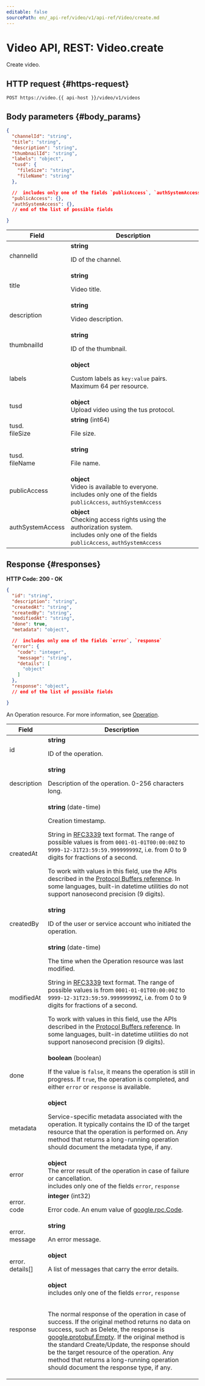 ```yaml
---
editable: false
sourcePath: en/_api-ref/video/v1/api-ref/Video/create.md
---
```


# Video API, REST: Video.create
Create video.
 

 
## HTTP request {#https-request}
```
POST https://video.{{ api-host }}/video/v1/videos
```
 
## Body parameters {#body_params}
 
```json 
{
  "channelId": "string",
  "title": "string",
  "description": "string",
  "thumbnailId": "string",
  "labels": "object",
  "tusd": {
    "fileSize": "string",
    "fileName": "string"
  },

  //  includes only one of the fields `publicAccess`, `authSystemAccess`
  "publicAccess": {},
  "authSystemAccess": {},
  // end of the list of possible fields

}
```

 
Field | Description
--- | ---
channelId | **string**<br><p>ID of the channel.</p> 
title | **string**<br><p>Video title.</p> 
description | **string**<br><p>Video description.</p> 
thumbnailId | **string**<br><p>ID of the thumbnail.</p> 
labels | **object**<br><p>Custom labels as ``key:value`` pairs. Maximum 64 per resource.</p> 
tusd | **object**<br>Upload video using the tus protocol.
tusd.<br>fileSize | **string** (int64)<br><p>File size.</p> 
tusd.<br>fileName | **string**<br><p>File name.</p> 
publicAccess | **object**<br>Video is available to everyone. <br> includes only one of the fields `publicAccess`, `authSystemAccess`<br>
authSystemAccess | **object**<br>Checking access rights using the authorization system. <br> includes only one of the fields `publicAccess`, `authSystemAccess`<br>
 
## Response {#responses}
**HTTP Code: 200 - OK**

```json 
{
  "id": "string",
  "description": "string",
  "createdAt": "string",
  "createdBy": "string",
  "modifiedAt": "string",
  "done": true,
  "metadata": "object",

  //  includes only one of the fields `error`, `response`
  "error": {
    "code": "integer",
    "message": "string",
    "details": [
      "object"
    ]
  },
  "response": "object",
  // end of the list of possible fields

}
```
An Operation resource. For more information, see [Operation](/docs/api-design-guide/concepts/operation).
 
Field | Description
--- | ---
id | **string**<br><p>ID of the operation.</p> 
description | **string**<br><p>Description of the operation. 0-256 characters long.</p> 
createdAt | **string** (date-time)<br><p>Creation timestamp.</p> <p>String in <a href="https://www.ietf.org/rfc/rfc3339.txt">RFC3339</a> text format. The range of possible values is from ``0001-01-01T00:00:00Z`` to ``9999-12-31T23:59:59.999999999Z``, i.e. from 0 to 9 digits for fractions of a second.</p> <p>To work with values in this field, use the APIs described in the <a href="https://developers.google.com/protocol-buffers/docs/reference/overview">Protocol Buffers reference</a>. In some languages, built-in datetime utilities do not support nanosecond precision (9 digits).</p> 
createdBy | **string**<br><p>ID of the user or service account who initiated the operation.</p> 
modifiedAt | **string** (date-time)<br><p>The time when the Operation resource was last modified.</p> <p>String in <a href="https://www.ietf.org/rfc/rfc3339.txt">RFC3339</a> text format. The range of possible values is from ``0001-01-01T00:00:00Z`` to ``9999-12-31T23:59:59.999999999Z``, i.e. from 0 to 9 digits for fractions of a second.</p> <p>To work with values in this field, use the APIs described in the <a href="https://developers.google.com/protocol-buffers/docs/reference/overview">Protocol Buffers reference</a>. In some languages, built-in datetime utilities do not support nanosecond precision (9 digits).</p> 
done | **boolean** (boolean)<br><p>If the value is ``false``, it means the operation is still in progress. If ``true``, the operation is completed, and either ``error`` or ``response`` is available.</p> 
metadata | **object**<br><p>Service-specific metadata associated with the operation. It typically contains the ID of the target resource that the operation is performed on. Any method that returns a long-running operation should document the metadata type, if any.</p> 
error | **object**<br>The error result of the operation in case of failure or cancellation. <br> includes only one of the fields `error`, `response`<br>
error.<br>code | **integer** (int32)<br><p>Error code. An enum value of <a href="https://github.com/googleapis/googleapis/blob/master/google/rpc/code.proto">google.rpc.Code</a>.</p> 
error.<br>message | **string**<br><p>An error message.</p> 
error.<br>details[] | **object**<br><p>A list of messages that carry the error details.</p> 
response | **object** <br> includes only one of the fields `error`, `response`<br><br><p>The normal response of the operation in case of success. If the original method returns no data on success, such as Delete, the response is <a href="https://developers.google.com/protocol-buffers/docs/reference/google.protobuf#empty">google.protobuf.Empty</a>. If the original method is the standard Create/Update, the response should be the target resource of the operation. Any method that returns a long-running operation should document the response type, if any.</p> 
